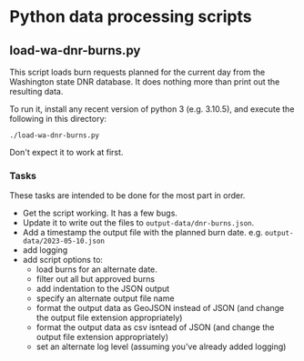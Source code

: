 # Python data processing scripts

## load-wa-dnr-burns.py

This script loads burn requests planned for the current day from the Washington state DNR database.  It does nothing more than print out the resulting data.

To run it, install any recent version of python 3 (e.g. 3.10.5), and execute the following in this directory:

    ./load-wa-dnr-burns.py

Don't expect it to work at first.

### Tasks

These tasks are intended to be done for the most part in order.

 - Get the script working. It has a few bugs.
 - Update it to write out the files to `output-data/dnr-burns.json`.
 - Add a timestamp the output file with the planned burn date. e.g. `output-data/2023-05-10.json`
 - add logging
 - add script options to:
   - load burns for an alternate date.
   - filter out all but approved burns
   - add indentation to the JSON output
   - specify an alternate output file name
   - format the output data as GeoJSON instead of JSON (and change the output file extension appropriately)
   - format the output data as csv isntead of JSON (and change the output file extension appropriately)
   - set an alternate log level (assuming you've already added logging)
